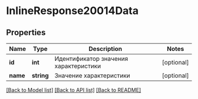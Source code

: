 # InlineResponse20014Data

## Properties
Name | Type | Description | Notes
------------ | ------------- | ------------- | -------------
**id** | **int** | Идентификатор значения характеристики | [optional] 
**name** | **string** | Значение характеристики | [optional] 

[[Back to Model list]](../../README.md#documentation-for-models) [[Back to API list]](../../README.md#documentation-for-api-endpoints) [[Back to README]](../../README.md)

